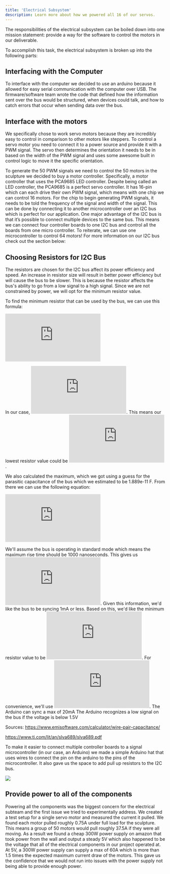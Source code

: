 ```yaml
---
title: 'Electrical Subsystem'
description: Learn more about how we powered all 16 of our servos.  
---
```


The responsibilities of the electrical subsystem can be boiled down into one mission statement: provide a way for the software to control the motors in our deliverable.

To accomplish this task, the electrical subsystem is broken up into the following parts:

## Interfacing with the Computer
To interface with the computer we decided to use an arduino because it allowed for easy serial communication with the computer over USB. The firmware/software team wrote the code that defined how the information sent over the bus would be structured, when devices could talk, and how to catch errors that occur when sending data over the bus. 

## Interface with the motors
We specifically chose to work servo motors because they are incredibly easy to control in comparison to other motors like steppers. To control a servo motor you need to connect it to a power source and provide it with a PWM signal. The servo then determines the orientation it needs to be in based on the width of the PWM signal and uses some awesome built in control logic to move it the specific orientation.

To generate the 50 PWM signals we need to control the 50 motors in the sculpture we decided to buy a motor controller. Specifically, a motor controller that uses the PCA9685 LED controller. Despite being called an LED controller, the PCA9685 is a perfect servo controller. It has 16-pin which can each drive their own PWM signal, which means with one chip we can control 16 motors. For the chip to begin generating PWM signals, it needs to be told the frequency of the signal and width of the signal. This can be done by connecting it to another microcontroller over an I2C bus which is perfect for our application. One major advantage of the I2C bus is that it’s possible to connect multiple devices to the same bus. This means we can connect four controller boards to one I2C bus and control all the boards from one micro controller. To reiterate, we can use one microcontroller to control 64 motors! For more information on our I2C bus check out the section below:

## Choosing Resistors for I2C Bus
The resistors are chosen for the I2C bus affect its power efficiency and speed. An increase in resistor size will result in better power efficiency but will cause the bus to be slower. This is because the resistor affects the bus's ability to go from a low signal to a high signal. Since we are not constrained by power, we will opt for the minimum resistor value.

To find the minimum resistor that can be used by the bus, we can use this formula:

![equation](http://www.sciweavers.org/tex2img.php?eq=%24%24R_%7Bmin%7D%3D%5Cfrac%7BV_%7BCC%7D-V_%7BOL%7D%7D%7BI_%7BOL%7D%7D%24%24&bc=White&fc=Black&im=jpg&fs=12&ff=arev&edit=0)

In our case, ![equation](http://www.sciweavers.org/tex2img.php?eq=%24V_%7BCC%7D%3D5V%24%2C%20%24V_%7BOL%7D%3D1.5V%24%2C%20%24I_%7BOL%7D%3D20mA%24&bc=White&fc=Black&im=jpg&fs=12&ff=arev&edit=0). This means our lowest resistor value could be ![equation](http://www.sciweavers.org/tex2img.php?eq=%24175%5COmega%24&bc=White&fc=Black&im=jpg&fs=12&ff=arev&edit=0).

We also calculated the maximum, which we got using a guess for the parasitic capacitance of the bus which we estimated to be 1.889e-11 F. From there we can use the following equation:

![equation](http://www.sciweavers.org/tex2img.php?eq=%24%24R_%7Bmax%7D%3D%5Cfrac%7Bt_%7Br%7D%7D%7B0.8473%2AC_%7Bb%7D%7D%24%24&bc=White&fc=Black&im=jpg&fs=12&ff=arev&edit=0)

We'll assume the bus is operating in standard mode which means the maximum rise time should be 1000 nanoseconds. This gives us ![equation](http://www.sciweavers.org/tex2img.php?eq=%2462478.5347184%5COmega%24&bc=White&fc=Black&im=jpg&fs=12&ff=arev&edit=0).
Given this information, we'd like the bus to be syncing 1mA or less. Based on this, we'd like the minimum resistor value to be ![equation](http://www.sciweavers.org/tex2img.php?eq=%243.5K%5COmega%24&bc=White&fc=Black&im=jpg&fs=12&ff=arev&edit=0). For convenience, we'll use ![equation](http://www.sciweavers.org/tex2img.php?eq=%244.7K%5COmega%24&bc=White&fc=Black&im=jpg&fs=12&ff=arev&edit=0).
The Arduino can sync a max of 20mA
The Arduino recognizes a low signal on the bus if the voltage is below 1.5V

Sources:
https://www.emisoftware.com/calculator/wire-pair-capacitance/

https://www.ti.com/lit/an/slva689/slva689.pdf

To make it easier to connect multiple controller boards to a signal microcontroller (in our case, an Arduino) we made a simple Arduino hat that uses wires to connect the pin on the arduino to the pins of the microcontroller. It also gave us the space to add pull up resistors to the I2C bus.

![](/images/wire.JPG)

## Provide power to all of the components
Powering all the components was the biggest concern for the electrical subteam and the first issue we tried to experimentally address. We created a test setup for a single servo motor and measured the current it pulled. We found each motor pulled roughly 0.75A under full load for the sculpture. This means a group of 50 motors would pull roughly 37.5A if they were all moving. As a result we found a cheap 300W power supply on amazon that took power from the wall and output a steady 5V which also happened to be the voltage that all of the electrical components in our project operated at. At 5V, a 300W power supply can supply a max of 60A which is more than 1.5 times the expected maximum current draw of the motors. This gave us the confidence that we would not run into issues with the power supply not being able to provide enough power.

